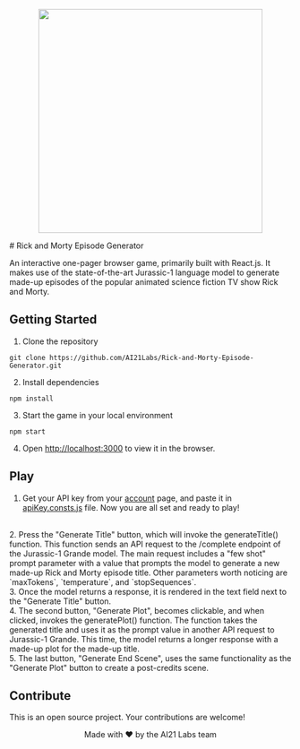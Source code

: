 <p align="center">
<img src="https://user-images.githubusercontent.com/118735447/212035080-e4f736c7-94a7-4381-a3c6-ce18cdb7e761.png" width="400">
</p>
# Rick and Morty Episode Generator

An interactive one-pager browser game, primarily built with React.js. It makes use of the state-of-the-art Jurassic-1 language model to generate made-up episodes of the popular animated science fiction TV show Rick and Morty.

## Getting Started
1. Clone the repository 

`git clone https://github.com/AI21Labs/Rick-and-Morty-Episode-Generator.git`

2. Install dependencies

`npm install`

3. Start the game in your local environment

`npm start`

4. Open [http://localhost:3000](http://localhost:3000) to view it in the browser.

## Play

1. Get your API key from your [account](https://studio.ai21.com/account/account) page, and paste it in [apiKey.consts.js](src/api/constants/apiKey.consts.js) file. Now you are all set and ready to play!
<br />
2. Press the "Generate Title" button, which will invoke the generateTitle() function. This function sends an API request to the /complete endpoint of the Jurassic-1 Grande model. The main request includes a "few shot" prompt parameter with a value that prompts the model to generate a new made-up Rick and Morty episode title. Other parameters worth noticing are `maxTokens`, `temperature`, and `stopSequences`.
<br />
3. Once the model returns a response, it is rendered in the text field next to the "Generate Title" button.
<br />
4. The second button, "Generate Plot", becomes clickable, and when clicked, invokes the generatePlot() function. The function takes the generated title and uses it as the prompt value in another API request to Jurassic-1 Grande. This time, the model returns a longer response with a made-up plot for the made-up title.
<br />
5. The last button, "Generate End Scene", uses the same functionality as the "Generate Plot" button to create a post-credits scene.

## Contribute

This is an open source project. 
Your contributions are welcome!

<p align="center">
Made with ❤️ by the AI21 Labs team 
</p>

